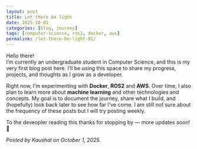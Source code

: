 ```yaml
---
layout: post
title: Let there be light
date: 2025-10-01
categories: [blog, journey]
tags: [computer-science, ros2, docker, aws]
permalink: /let-there-be-light-01/
---
```


Hello there!  
I’m currently an undergraduate student in Computer Science, and this is my very first blog post here. I’ll be using this space to share my progress, projects, and thoughts as I grow as a developer.

Right now, I’m experimenting with **Docker**, **ROS2** and **AWS**. Over time, I also plan to learn more about **machine learning** and other technologies and concepts. My goal is to document the journey, share what I build, and (hopefully) look back later to see how far I’ve come. I am still not sure about the frequency of these posts but I will try posting weekly.  

To the deveopler reading this thanks for stopping by — more updates soon! 🚀

*Posted by Kaushal on October 1, 2025.*
